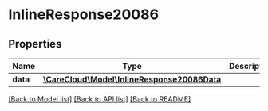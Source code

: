 # InlineResponse20086

## Properties
Name | Type | Description | Notes
------------ | ------------- | ------------- | -------------
**data** | [**\CareCloud\Model\InlineResponse20086Data**](InlineResponse20086Data.md) |  | [optional] 

[[Back to Model list]](../../README.md#documentation-for-models) [[Back to API list]](../../README.md#documentation-for-api-endpoints) [[Back to README]](../../README.md)

